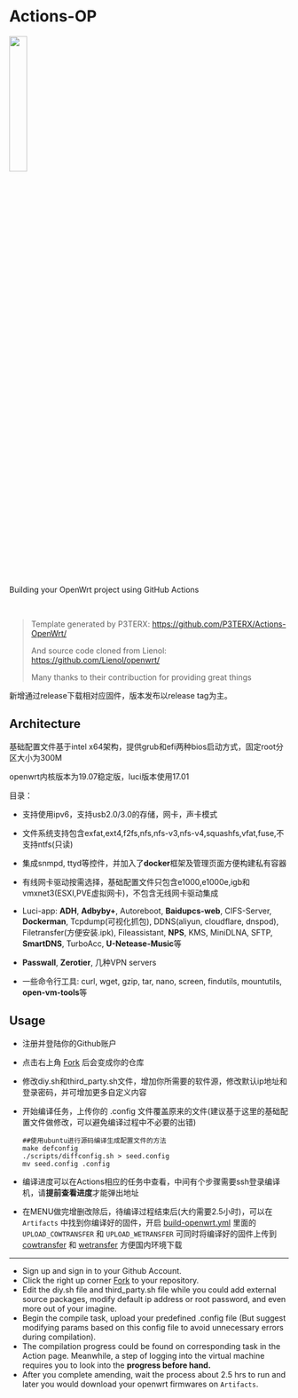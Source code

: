 # Actions-OP

<img src="https://openwrt.org/lib/tpl/openwrt/images/logo.png" width="25%" />

Building your OpenWrt project using GitHub Actions

<br/>

> Template generated by P3TERX:  https://github.com/P3TERX/Actions-OpenWrt/ 
>
> And source code cloned from Lienol: https://github.com/Lienol/openwrt/
>
> Many thanks to their contribuction for providing great things



新增通过release下载相对应固件，版本发布以release tag为主。

## Architecture

基础配置文件基于intel x64架构，提供grub和efi两种bios启动方式，固定root分区大小为300M

openwrt内核版本为19.07稳定版，luci版本使用17.01

目录：

- 支持使用ipv6，支持usb2.0/3.0的存储，网卡，声卡模式

- 文件系统支持包含exfat,ext4,f2fs,nfs,nfs-v3,nfs-v4,squashfs,vfat,fuse,不支持ntfs(只读)

- 集成snmpd, ttyd等控件，并加入了**docker**框架及管理页面方便构建私有容器

- 有线网卡驱动按需选择，基础配置文件只包含e1000,e1000e,igb和vmxnet3(ESXI,PVE虚拟网卡)，不包含无线网卡驱动集成

- Luci-app: **ADH**, **Adbyby+**, Autoreboot, **Baidupcs-web**, CIFS-Server, **Dockerman**, Tcpdump(可视化抓包), DDNS(aliyun, cloudflare, dnspod), Filetransfer(方便安装.ipk), Fileassistant, **NPS**, KMS, MiniDLNA, SFTP, **SmartDNS**, TurboAcc, **U-Netease-Music**等

- **Passwall**, **Zerotier**, 几种VPN servers

- 一些命令行工具: curl, wget, gzip, tar, nano, screen, findutils, mountutils, **open-vm-tools**等

  

## Usage

- 注册并登陆你的Github账户

- 点击右上角 [Fork](https://github.com/digitcloud/Actions-OP/ ) 后会变成你的仓库

- 修改diy.sh和third_party.sh文件，增加你所需要的软件源，修改默认ip地址和登录密码，并可增加更多自定义内容

- 开始编译任务，上传你的 .config 文件覆盖原来的文件(建议基于这里的基础配置文件做修改，可以避免编译过程中不必要的出错)

  ```shell
  ##使用ubuntu进行源码编译生成配置文件的方法
  make defconfig
  ./scripts/diffconfig.sh > seed.config
  mv seed.config .config
  ```

- 编译进度可以在Actions相应的任务中查看，中间有个步骤需要ssh登录编译机，请**提前查看进度**才能弹出地址

- 在MENU做完增删改除后，待编译过程结束后(大约需要2.5小时)，可以在 `Artifacts` 中找到你编译好的固件，开启 [build-openwrt.yml](/.github/workflows/build-openwrt.yml) 里面的 `UPLOAD_COWTRANSFER` 和 `UPLOAD_WETRANSFER` 可同时将编译好的固件上传到 [cowtransfer](https://cowtransfer.com/) 和 [wetransfer](https://wetransfer.com/) 方便国内环境下载



------

- Sign up and sign in to your Github Account.
- Click the right up corner [Fork](https://github.com/digitcloud/Actions-OP/ ) to your repository.
- Edit the diy.sh file and third_party.sh file while you could add external source packages, modify default ip address or root password, and even more out of your imagine.
- Begin the compile task, upload your predefined .config file (But suggest modifying params based on this config file to avoid unnecessary errors during compilation).
- The compilation progress could be found on corresponding task in the Action page. Meanwhile, a step of logging into the virtual machine requires you to look into the **progress before hand.**
- After you complete amending, wait the process about 2.5 hrs to run and later you would download your openwrt firmwares on `Artifacts`.
